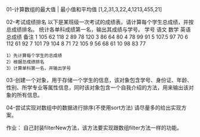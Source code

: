 01-计算数组的最大值 | 最小值和平均值 [1,2,31,3,22,4,1213,455,21] 

02-考试成绩排名 以下是某班级一次考试的成绩表。请计算每个学生总成绩，并按总成绩排名。
    统计各单科成绩第一名，输出其成绩与学号。 
    学号 语文 数学 英语 总成绩 
    备注 
      1 105   62   118 
      2 89    78   120 
      3 86    64   80 
      4 78    99   91 
      5 107.5 97   70 
      6 112   61   92 
      7 101    79 104 
      8 71     72 105 
      9 56     68 61 
      10 98    83 77 
    
    1）先计算每个学生的总成绩 
    2）根据总成绩排名 
    3）计算单科第一名，并输出学号 

03-创建一个对象，用于存储一个学生的信息，该对象包含学号、身份证、年龄、性别、所学专业等属性信息，同时该对象包含一个自我介绍的方法，用来输出该对象的所有信息。 


04-尝试实现对数组中的数据进行排序(不使用sort方法)
      请尽量多的给出实现方案。


作业：
  自己封装filterNew方法，该方法要实现跟数组filter方法一样的功能。

  